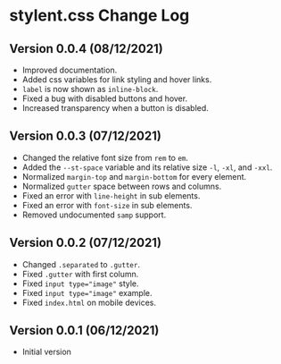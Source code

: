 # stylent.css Change Log

## Version 0.0.4 (08/12/2021)

- Improved documentation.
- Added css variables for link styling and hover links.
- `label` is now shown as `inline-block`.
- Fixed a bug with disabled buttons and hover.
- Increased transparency when a button is disabled.

## Version 0.0.3 (07/12/2021)

- Changed the relative font size from `rem` to `em`.
- Added the `--st-space` variable and its relative size `-l`, `-xl`, and `-xxl`.
- Normalized `margin-top` and `margin-bottom` for every element.
- Normalized `gutter` space between rows and columns.
- Fixed an error with `line-height` in sub elements.
- Fixed an error with `font-size` in sub elements.
- Removed undocumented `samp` support.

## Version 0.0.2 (07/12/2021)

- Changed `.separated` to `.gutter`.
- Fixed `.gutter` with first column.
- Fixed `input type="image"` style.
- Fixed `input type="image"` example.
- Fixed `index.html` on mobile devices.

## Version 0.0.1 (06/12/2021)

- Initial version